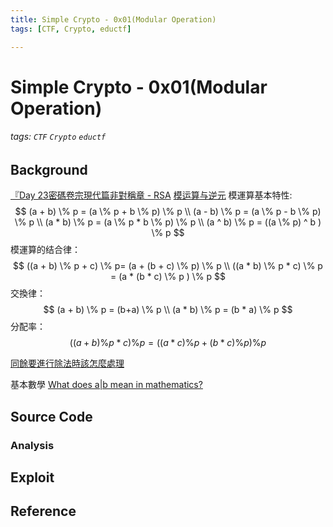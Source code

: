 ```yaml
---
title: Simple Crypto - 0x01(Modular Operation)
tags: [CTF, Crypto, eductf]

---
```


# Simple Crypto - 0x01(Modular Operation)
###### tags: `CTF` `Crypto` `eductf`

## Background
[『Day 23密碼卷宗現代篇非對稱章 - RSA](https://ithelp.ithome.com.tw/articles/10225768)
[模运算与逆元](https://blog.csdn.net/lion19930924/article/details/61926019)
模運算基本特性:
$$
(a + b) \% p = (a \% p + b \% p) \% p \\
(a - b) \% p = (a \% p - b \% p) \% p \\ 
(a * b) \% p = (a \% p * b \% p) \% p \\
(a ^ b) \% p = ((a \% p) ^ b ) \% p
$$
模運算的结合律：
$$
((a + b) \% p + c) \% p= (a + (b + c) \% p) \% p \\
((a * b) \% p * c) \% p = (a * (b * c) \% p ) \% p
$$
交換律：
$$
(a + b) \% p = (b+a) \% p \\
(a * b) \% p = (b * a) \% p
$$
分配率：
$$
((a +b) \% p * c) \% p = ((a * c) \% p + (b * c) \% p) \% p
$$

[同餘要進行除法時該怎麼處理](https://youtu.be/gKUUI5gQs_k)


基本數學
[What does a|b mean in mathematics?](https://www.quora.com/What-does-a-b-mean-in-mathematics)
## Source Code

### Analysis

## Exploit

## Reference